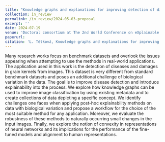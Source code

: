 ```yaml
---
title: "Knowledge graphs and explanations for improving detection of diseases in images of grains"
collection: in_review
permalink: /in_review/2024-05-03-proposal
excerpt: ''
date: 2024-07-19
venue: 'Doctoral consortium at The 2nd World Conference on eXplainable Artificial Intelligence'
paperurl: 
citation: 'L. Tětková, Knowledge graphs and explanations for improving detection of diseases in images of grains, Doctoral consortium at The 2nd World Conference on eXplainable Artificial Intelligence (2024).'
---
```


Many research works focus on benchmark datasets and overlook the issues appearing when attempting to use the methods in real-world applications. The application used in this work is the detection of diseases and damages in grain kernels from images. This dataset is very different from standard benchmark datasets and poses an additional challenge of biological variation in the data. The goal is to improve disease detection and introduce explainability into the process. We explore how knowledge graphs can be used to improve image classification by using existing metadata and to create collections of data depicting a specific concept. We identify challenges one faces when applying post-hoc explainability methods on data with biological variation and propose a workflow for the choice of the most suitable method for any application. Moreover, we evaluate the robustness of these methods to naturally occurring small changes in the input images. Finally, we explore the notion of convexity in representations of neural networks and its implications for the performance of the fine-tuned models and alignment to human representations.
